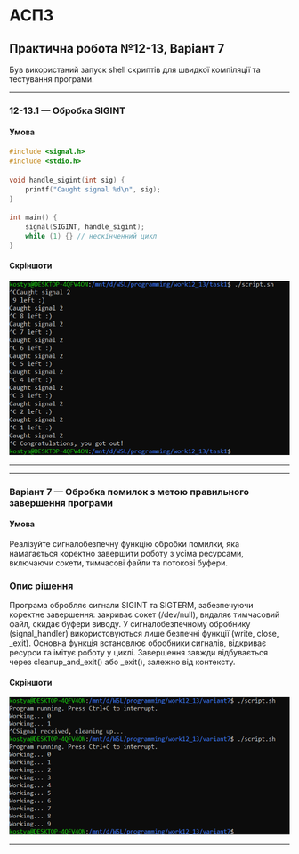 # АСПЗ

## Практична робота №12-13, Варіант 7

Був використаний запуск shell скриптів для швидкої компіляції та тестування програми.

---

### 12-13.1 — Обробка SIGINT

#### Умова

```c
#include <signal.h>
#include <stdio.h>

void handle_sigint(int sig) {
    printf("Caught signal %d\n", sig);
}

int main() {
    signal(SIGINT, handle_sigint);
    while (1) {} // нескінченний цикл
}
```

#### Скріншоти

![screenshot](https://github.com/KostyaKindaluk/practice-12-13/blob/master/task1/screenshot.png)

---

---

### Варіант 7 — Обробка помилок з метою правильного завершення програми

#### Умова

Реалізуйте сигналобезпечну функцію обробки помилки, яка намагається коректно завершити роботу з усіма ресурсами, включаючи сокети, тимчасові файли та потокові буфери.

### Опис рішення

Програма обробляє сигнали SIGINT та SIGTERM, забезпечуючи коректне завершення: закриває сокет (/dev/null), видаляє тимчасовий файл, скидає буфери виводу. У сигналобезпечному обробнику (signal_handler) використовуються лише безпечні функції (write, close, _exit). Основна функція встановлює обробники сигналів, відкриває ресурси та імітує роботу у циклі. Завершення завжди відбувається через cleanup_and_exit() або _exit(), залежно від контексту.

#### Скріншоти

![screenshot](https://github.com/KostyaKindaluk/practice-12-13/blob/master/variant7/screenshot.png)

---